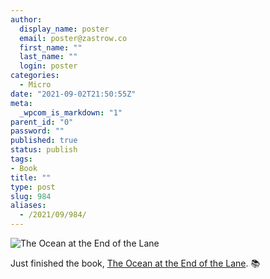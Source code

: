 ```yaml
---
author:
  display_name: poster
  email: poster@zastrow.co
  first_name: ""
  last_name: ""
  login: poster
categories:
  - Micro
date: "2021-09-02T21:50:55Z"
meta:
  _wpcom_is_markdown: "1"
parent_id: "0"
password: ""
published: true
status: publish
tags:
- Book
title: ""
type: post
slug: 984
aliases:
  - /2021/09/984/
---
```

<p><img src="https://i.gr-assets.com/images/S/compressed.photo.goodreads.com/books/1497098563l/15783514._SY475_.jpg" alt="The Ocean at the End of the Lane" /></p>
<p>Just finished the book, <a href="https://www.goodreads.com/review/show/4215707044?utm_medium=api&amp;utm_source=rss">The Ocean at the End of the Lane</a>. 📚</p>

